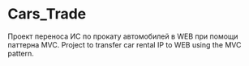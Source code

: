 # Cars_Trade
Проект переноса ИС по прокату автомобилей в WEB при помощи паттерна MVC.
Project to transfer car rental IP to WEB using the MVC pattern.
